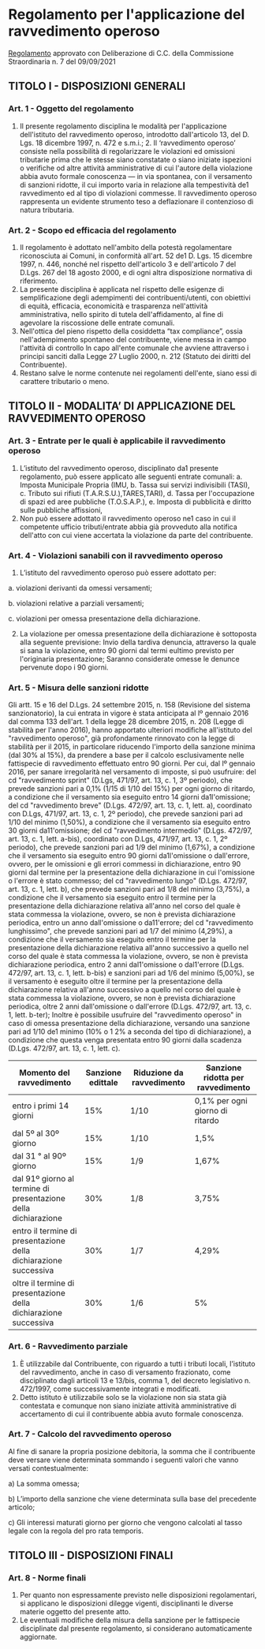 # Regolamento per l'applicazione del ravvedimento operoso

[Regolamento](https://www.comune.sangiuseppejato.pa.it/amministrazione_trasparente/disposizioni_generali/Atti_generali/atti-amministrativi-generali/regolamento%20ravvedimento%20operoso%20SGJ%20pdf.pdf) approvato con Deliberazione di C.C. della Commissione Straordinaria n. 7 del 09/09/2021

## TITOLO I - DISPOSIZIONI GENERALI 

### Art. 1 - Oggetto del regolamento 

1. Il presente regolamento disciplina le modalità per l'applicazione dell'istituto del ravvedimento  operoso, introdotto dall'articolo 13, del D. Lgs. 18 dicembre 1997, n. 472 e s.m.i.; 2. Il ‘ravvedimento operoso’ consiste nella possibilità di regolarizzare le violazioni ed omissioni  tributarie prima che le stesse siano constatate o siano iniziate ispezioni o verifiche od altre  attività amministrative di cui l'autore della violazione abbia avuto formale conoscenza — in via  spontanea, con il versamento di sanzioni ridotte, il cui importo varia in relazione alla  tempestività de1 ravvedimento ed al tipo di violazioni commesse. Il ravvedimento operoso  rappresenta un evidente strumento teso a deflazionare il contenzioso di natura tributaria. 

### Art. 2 - Scopo ed efficacia del regolamento 

1. Il regolamento è adottato nell'ambito della potestà regolamentare riconosciuta ai Comuni, in  conformità all'art. 52 de1 D. Lgs. 15 dicembre 1997, n. 446, nonché nel rispetto dell'articolo 3 e  dell'articolo 7 del D.Lgs. 267 del 18 agosto 2000, e di ogni altra disposizione normativa di  riferimento. 
2. La presente disciplina è applicata nel rispetto delle esigenze di semplificazione degli adempimenti  dei contribuenti/utenti, con obiettivi di equità, efficacia, economicità e trasparenza nell'attività  amministrativa, nello spirito di tutela dell'affidamento, al fine di agevolare la riscossione delle  entrate comunali. 
3. Nell'ottica del pieno rispetto della cosiddetta “tax compliance”, ossia nell'adempimento spontaneo  del contribuente, viene messa in campo l'attività di controllo ln capo all'ente comunale che  avviene attraverso i principi sanciti dalla Legge 27 Luglio 2000, n. 212 (Statuto dei diritti del  Contribuente). 
4. Restano salve le norme contenute nei regolamenti dell'ente, siano essi di carattere tributario o  meno.

## TITOLO II - MODALITA’ DI APPLICAZIONE DEL RAVVEDIMENTO OPEROSO 

### Art. 3 - Entrate per le quali è applicabile il ravvedimento operoso 

1. L’istituto del ravvedimento operoso, disciplinato da1 presente regolamento, può essere applicato alle seguenti entrate comunali: 
a. Imposta Municipale Propria (IMU, 
b. Tassa sui servizi indivisibili (TASI), 
c. Tributo sui rifiuti (T.A.R.S.U.),TARES,TARI), 
d. Tassa per l'occupazione di spazi ed aree pubbliche (T.O.S.A.P.), 
e. Imposta di pubblicità e diritto sulle pubbliche affissioni, 
2. Non può essere adottato il ravvedimento operoso ne1 caso in cui il competente ufficio tributi/entrate abbia già provveduto alla notifica dell'atto con cui viene accertata la violazione da parte del contribuente. 

### Art. 4 - Violazioni sanabili con il ravvedimento operoso 

1. L’istituto del ravvedimento operoso può essere adottato per:

  a. violazioni derivanti da omessi versamenti;

  b. violazioni relative a parziali versamenti; 

  c. violazioni per omessa presentazione della dichiarazione. 

2. La violazione per omessa presentazione della dichiarazione è sottoposta alla seguente previsione: Invio della tardiva denuncia, attraverso la quale si sana la violazione, entro 90 giorni dal termi eultimo previsto per l'originaria presentazione; 
Saranno considerate omesse le denunce pervenute dopo i 90 giorni. 

### Art. 5 - Misura delle sanzioni ridotte 

Gli artt. 15 e 16 del D.Lgs. 24 settembre 2015, n. 158 (Revisione del sistema sanzionatorio), la cui  entrata in vigore è stata anticipata al lº gennaio 2016 dal comma 133 dell'art. 1 della legge 28 dicembre  2015, n. 208 (Legge di stabilità per l'anno 2016), hanno apportato ulteriori modifiche all'istituto del  "ravvedimento operoso", già profondamente rinnovato con la legge di stabilità per il 2015, in particolare  riducendo l'importo della sanzione minima (dal 30% al 15%), da prendere a base per il calcolo  esclusivamente nelle fattispecie di ravvedimento effettuato entro 90 giorni. Per cui, dal lº gennaio 2016,  per sanare irregolarità nel versamento di imposte, si può usufruire: 
del cd "ravvedimento sprint" (D.Lgs, 471/97, art. 13, c. 1, 3º periodo), che prevede sanzioni pari a  0,1% (1/15 di 1/10 del 15%) per ogni giorno di ritardo, a condizione che il versamento sia eseguito  entro 14 giorni da1l'omissione; 
del cd "ravvedimento breve" (D.Lgs. 472/97, art. 13, c. 1, lett. a), coordinato con D.Lgs, 471/97, art.  13, c. 1, 2º periodo), che prevede sanzioni pari ad 1/10 del minimo (1,50%), a condizione che il  versamento sia eseguito entro 30 giorni da11'omissione; del cd "ravvedimento intermedio" (D.Lgs. 472/97, art. 13, c. 1, lett. a-bis), coordinato con D.Lgs,  471/97, art. 13, c. 1, 2º periodo), che prevede sanzioni pari ad 1/9 del minimo (1,67%), a condizione  che il versamento sia eseguito entro 90 giorni da1l'omissione o dall'errore, ovvero, per le omissioni e gli  errori commessi in dichiarazione, entro 90 giorni dal termine per la presentazione
della dichiarazione in cui l'omissione o l'errore è stato commesso; del cd "ravvedimento lungo" (D.Lgs. 472/97, art. 13, c. 1, lett. b), che prevede sanzioni pari ad 1/8 del  minimo (3,75%), a condizione che il versamento sia eseguito entro il termine per la presentazione della  dichiarazione relativa all'anno nel corso del quale è stata commessa la violazione, ovvero, se non è  prevista dichiarazione periodica, entro un anno dall'omissione o da11'errore; 
del cd "ravvedimento lunghissimo", che prevede sanzioni pari ad 1/7 del minimo (4,29%), a  condizione che il versamento sia eseguito entro il termine per la presentazione della dichiarazione  relativa all'anno successivo a quello nel corso del quale è stata commessa la violazione, ovvero, se non è  prevista dichiarazione periodica, entro 2 anni dal1'omissione o dal1'errore (D.Lgs. 472/97, art. 13, c. 1,  lett. b-bis) e sanzioni pari ad 1/6 del minimo (5,00%), se il versamento è eseguito oltre il termine per la  presentazione della dichiarazione relativa all'anno successivo a quello nel corso del quale è stata  commessa la violazione, ovvero, se non è prevista dichiarazione periodica, oltre 2 anni dall'omissione o  dall'errore (D.Lgs. 472/97, art. 13, c. 1, lett. b-ter); 
Inoltre è possibile usufruire del "ravvedimento operoso" in caso di omessa presentazione della  dichiarazione, versando una sanzione pari ad 1/10 de1 minimo (10% o 1 2% a seconda del tipo di  dichiarazione), a condizione che questa venga presentata entro 90 giorni dalla scadenza (D.Lgs. 472/97,  art. 13, c. 1, lett. c). 


Momento del ravvedimento|Sanzione edittale|Riduzione da ravvedimento|Sanzione ridotta per ravvedimento
---|------|----------|------
entro i primi 14 giorni|15%|1/10|0,1% per ogni giorno di ritardo
dal 5º al 30º giorno|15%|1/10|1,5%
dal 31 ° al 90º giorno|15%|1/9|1,67%
dal 91º giorno al termine di  presentazione della dichiarazione|30%|1/8|3,75%
entro il termine di presentazione della dichiarazione successiva|30%|1/7|4,29%
oltre il termine di presentazione  della dichiarazione successiva|30%|1/6|5%


### Art. 6 - Ravvedimento parziale 

1. È utilizzabile dal Contribuente, con riguardo a tutti i tributi locali, I’istituto del ravvedimento, anche in  caso di versamento frazionato, come disciplinato dagli articoli 13 e 13/bis, comma 1, del decreto  legislativo n. 472/1997, come successivamente integrati e modificati. 
2. Detto istituto è utilizzabile solo se la violazione non sia stata già contestata e comunque non siano iniziate attività amministrative di accertamento di cui il contribuente abbia avuto formale conoscenza.

### Art. 7 - Calcolo del ravvedimento operoso 
Al fine di sanare la propria posizione debitoria, la somma che il contribuente deve versare viene determinata sommando i seguenti valori che vanno versati contestualmente:

a) La somma omessa;

b) L’importo della sanzione che viene determinata sulla base del precedente articolo; 

c) Gli interessi maturati giorno per giorno che vengono calcolati al tasso legale con la regola del pro rata temporis. 

## TITOLO III - DISPOSIZIONI FINALI 

### Art. 8 - Norme finali 

1. Per quanto non espressamente previsto nelle disposizioni regolamentari, si applicano le  disposizioni dilegge vigenti, disciplinanti le diverse materie oggetto del presente atto. 
2. Le eventuali modifiche della misura della sanzione per le fattispecie disciplinate dal presente regolamento, si considerano automaticamente aggiornate.
